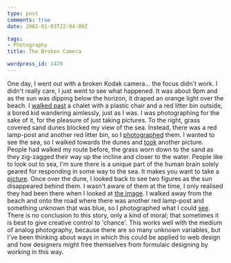```yaml
---
type: post
comments: true
date: 2001-01-03T22:04:00Z

tags:
- Photography
title: The Broken Camera

wordpress_id: 1479
---
```


One day, I went out with a broken Kodak camera… the focus didn't work. I didn't really care, I just went to see what happened. It was about 9pm and as the sun was dipping below the horizon, it draped an orange light over the beach. I [walked past](colab/1.html) a chalet with a plastic chair and a red litter bin outside, a bored kid wandering aimlessly, just as I was. I was photographing for the sake of it, for the pleasure of just taking pictures. To the right, grass covered sand dunes blocked my view of the sea. Instead, there was a red lamp-post and another red litter bin, so I [photographed](colab/2.html) them. I wanted to see the sea, so I walked towards the dunes and [took](colab/3.html) another picture. People had walked my route before, the grass worn down to the sand as they zig-zagged their way up the incline and closer to the water. People like to look out to sea, I'm sure there is a unique part of the human brain solely geared for responding in some way to the sea. It makes you want to take a [picture](colab/4.html). Once over the dune, I looked back to see two figures as the sun disappeared behind them. I wasn't aware of them at the time, I only realised they had been there when I looked at [the image](colab/5.html). I walked away from the beach and onto the road where there was another red lamp-post and something unknown that was blue, so I photographed what I could [see](colab/6.html). There is no conclusion to this story, only a kind of moral; that sometimes it is best to give creative control to 'chance'. This works well with the medium of analog photography, because there are so many unknown variables, but I've been thinking about ways in which this could be applied to web design and how designers might free themselves from formulaic designing by working in this way.   

  
